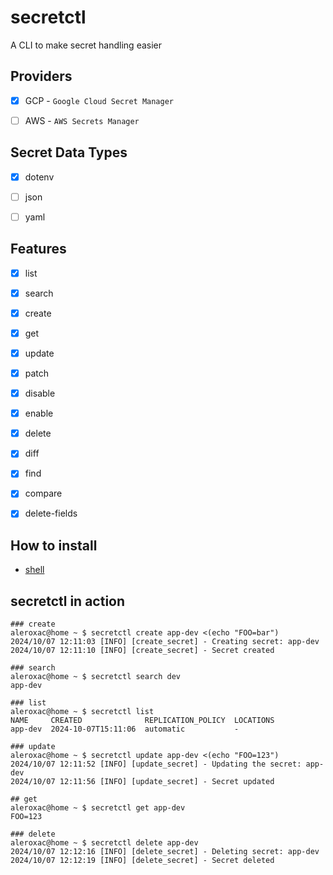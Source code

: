 # secretctl
A CLI to make secret handling easier



## Providers
- [x] GCP - `Google Cloud Secret Manager`
- [ ] AWS - `AWS Secrets Manager`



## Secret Data Types
- [x] dotenv
- [ ] json
- [ ] yaml



## Features
- [x] list
- [x] search
- [x] create
- [x] get
- [x] update
- [x] patch
- [x] disable
- [x] enable
- [x] delete
- [x] diff
- [x] find
- [x] compare
- [x] delete-fields



## How to install
- [shell](docs/shell/HOW_TO_INSTALL.md)



## secretctl in action
``` shell
### create
aleroxac@home ~ $ secretctl create app-dev <(echo "FOO=bar")
2024/10/07 12:11:03 [INFO] [create_secret] - Creating secret: app-dev
2024/10/07 12:11:10 [INFO] [create_secret] - Secret created

### search
aleroxac@home ~ $ secretctl search dev
app-dev

### list
aleroxac@home ~ $ secretctl list
NAME     CREATED              REPLICATION_POLICY  LOCATIONS
app-dev  2024-10-07T15:11:06  automatic           -

### update
aleroxac@home ~ $ secretctl update app-dev <(echo "FOO=123")
2024/10/07 12:11:52 [INFO] [update_secret] - Updating the secret: app-dev
2024/10/07 12:11:56 [INFO] [update_secret] - Secret updated

## get
aleroxac@home ~ $ secretctl get app-dev
FOO=123

### delete
aleroxac@home ~ $ secretctl delete app-dev
2024/10/07 12:12:16 [INFO] [delete_secret] - Deleting secret: app-dev
2024/10/07 12:12:19 [INFO] [delete_secret] - Secret deleted
```
